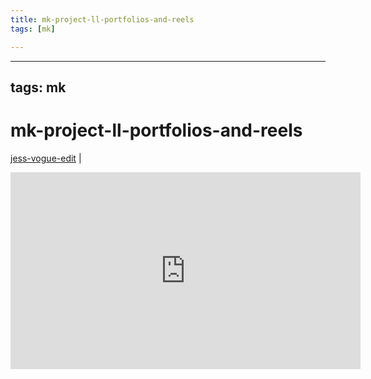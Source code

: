 ```yaml
---
title: mk-project-ll-portfolios-and-reels
tags: [mk]

---
```


---
tags: mk
---

# mk-project-ll-portfolios-and-reels




[jess-vogue-edit](https://www.youtube.com/watch?v=oU6WAHDaJFc) | 

<iframe width="560" height="315" src="https://www.youtube.com/embed/oU6WAHDaJFc" title="YouTube video player" frameborder="0" allow="accelerometer; autoplay; clipboard-write; encrypted-media; gyroscope; picture-in-picture" allowfullscreen></iframe>


